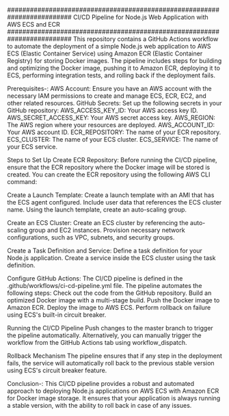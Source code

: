 #########################################################################
CI/CD Pipeline for Node.js Web Application with AWS ECS and ECR
#########################################################################
This repository contains a GitHub Actions workflow to automate the deployment of a simple Node.js web application to AWS ECS (Elastic Container Service) using Amazon ECR (Elastic Container Registry) for storing Docker images. The pipeline includes steps for building and optimizing the Docker image, pushing it to Amazon ECR, deploying it to ECS, performing integration tests, and rolling back if the deployment fails.

Prerequisites-:
AWS Account: Ensure you have an AWS account with the necessary IAM permissions to create and manage ECS, ECR, EC2, and other related resources.
GitHub Secrets: Set up the following secrets in your GitHub repository:
    AWS_ACCESS_KEY_ID: Your AWS access key ID.
    AWS_SECRET_ACCESS_KEY: Your AWS secret access key.
    AWS_REGION: The AWS region where your resources are deployed.
    AWS_ACCOUNT_ID: Your AWS account ID.
    ECR_REPOSITORY: The name of your ECR repository.
    ECS_CLUSTER: The name of your ECS cluster.
    ECS_SERVICE: The name of your ECS service.

Steps to Set Up
    Create ECR Repository: Before running the CI/CD pipeline, ensure that the ECR repository where the Docker image will be stored is created. You can create the ECR repository using the following AWS CLI command:

Create a Launch Template:
    Create a launch template with an AMI that has the ECS agent configured.
    Include user data that references the ECS cluster name.
    Using the launch template, create an auto-scaling group.

Create an ECS Cluster:
    Create an ECS cluster by referencing the auto-scaling group and EC2 instances.
    Provision necessary network configurations, such as VPC, subnets, and security groups.

Create a Task Definition and Service:
    Define a task definition for your Node.js application.
    Create a service inside the ECS cluster using the task definition.

Configure GitHub Actions:
    The CI/CD pipeline is defined in the .github/workflows/ci-cd-pipeline.yml file.
    The pipeline automates the following steps:
    Check out the code from the GitHub repository.
    Build an optimized Docker image with a multi-stage build.
    Push the Docker image to Amazon ECR.
    Deploy the image to AWS ECS.
    Perform rollback on failure using ECS's built-in circuit breaker.

Running the CI/CD Pipeline
    Push changes to the master branch to trigger the pipeline automatically.
    Alternatively, you can manually trigger the workflow from the GitHub Actions tab using workflow_dispatch.

Rollback Mechanism
    The pipeline ensures that if any step in the deployment fails, the service will automatically roll back to the previous stable version using ECS's circuit breaker feature.

Conclusion-:
    This CI/CD pipeline provides a robust and automated approach to deploying Node.js applications on AWS ECS with Amazon ECR for Docker image storage. It ensures that your application is always running a stable version, with the ability to roll back in case of any issues.